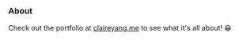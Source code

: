 ### About
Check out the portfolio at [claireyang.me](https://claireyang.me/) to see what it's all about! 😁
